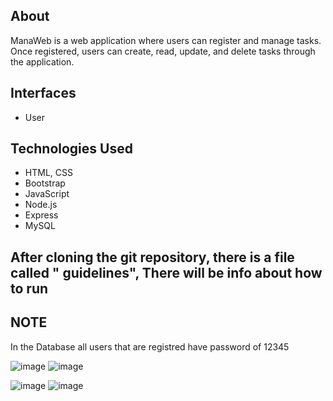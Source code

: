 ## About

ManaWeb is a web application where users can register and manage tasks. Once registered, users can create, read, update, and delete tasks through the application.

## Interfaces

- User


## Technologies Used

- HTML, CSS
- Bootstrap
- JavaScript
- Node.js
- Express
- MySQL



## After cloning the git repository, there is a file called " guidelines", There will be info about how to run 

## NOTE
In the Database all users that are registred have password of 12345


![image](https://github.com/user-attachments/assets/5f563cf0-a376-47ca-8df2-71dfb65f3891)
![image](https://github.com/user-attachments/assets/b3c56026-2003-4efa-96de-66c0b854fb2e)

![image](https://github.com/user-attachments/assets/a9c9cfcc-10c8-4573-b2a6-7987bab17e8b)
![image](https://github.com/user-attachments/assets/454d97bc-1f4e-47a8-ba11-b7f542b8a3a3)
